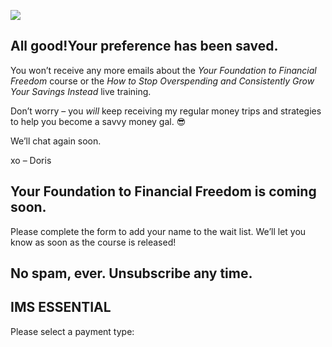 ![](https://yourfinanciallaunchpad.com/wp-content/uploads/2023/02/YFTFF-Course-Logo-1-300x107.png)

## All good!Your preference has been saved.

You won’t receive any more emails about the *Your Foundation to Financial Freedom* course or the *How to Stop Overspending and Consistently Grow Your Savings Instead* live training.

Don’t worry – you *will* keep receiving my regular money trips and strategies to help you become a savvy money gal. 😎

We’ll chat again soon.

xo – Doris

## Your Foundation to Financial Freedom is coming soon.

Please complete the form to add your name to the wait list. We’ll let you know as soon as the course is released!

## No spam, ever. Unsubscribe any time.

## IMS ESSENTIAL

Please select a payment type: